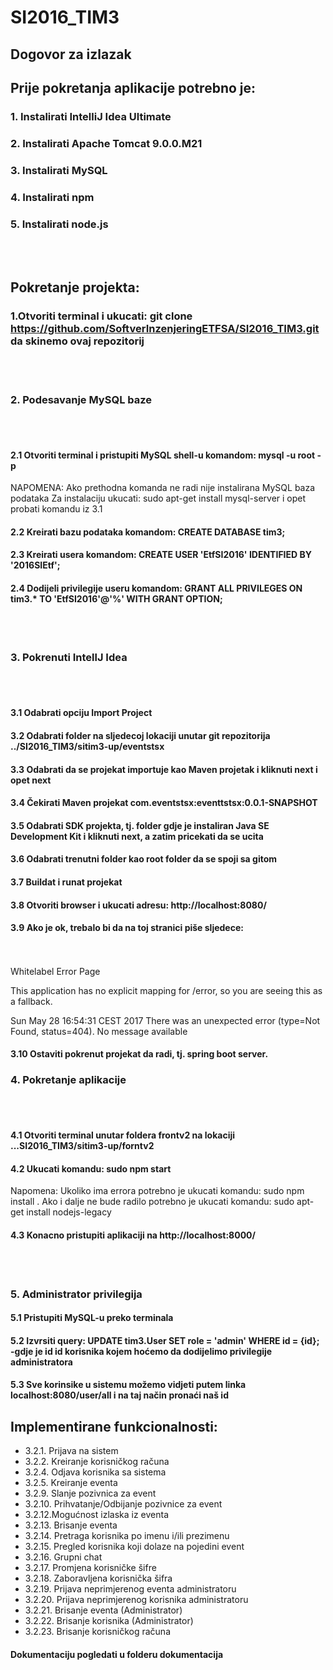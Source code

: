 # SI2016_TIM3

## Dogovor za izlazak

## Prije pokretanja aplikacije potrebno je:

### 1. Instalirati IntelliJ Idea Ultimate

### 2. Instalirati Apache Tomcat 9.0.0.M21

### 3. Instalirati MySQL

### 4. Instalirati npm

### 5. Instalirati node.js
<br></br>
## Pokretanje projekta:

### 1.Otvoriti terminal i ukucati: git clone https://github.com/SoftverInzenjeringETFSA/SI2016_TIM3.git da skinemo ovaj repozitorij
<br></br>
### 2. Podesavanje MySQL baze
<br></br>
#### 2.1 Otvoriti terminal i pristupiti MySQL shell-u komandom: mysql -u root -p 

NAPOMENA: Ako prethodna komanda ne radi nije instalirana MySQL baza podataka
          Za instalaciju ukucati: sudo apt-get install mysql-server i opet probati komandu iz 3.1
    
#### 2.2 Kreirati bazu podataka komandom: CREATE DATABASE tim3; 
#### 2.3 Kreirati usera komandom: CREATE USER 'EtfSI2016' IDENTIFIED BY '2016SIEtf';
#### 2.4 Dodijeli privilegije useru komandom: GRANT ALL PRIVILEGES ON tim3.* TO 'EtfSI2016'@'%' WITH GRANT OPTION;
<br></br>
### 3. Pokrenuti IntellJ Idea
<br></br>
#### 3.1 Odabrati opciju Import Project 
#### 3.2 Odabrati folder na sljedecoj lokaciji unutar git repozitorija ../SI2016_TIM3/sitim3-up/eventstsx      
#### 3.3 Odabrati da se projekat importuje kao Maven projetak i kliknuti next i opet next
#### 3.4 Čekirati Maven projekat com.eventstsx:eventtstsx:0.0.1-SNAPSHOT
#### 3.5 Odabrati SDK projekta, tj. folder gdje je instaliran Java SE Development Kit i kliknuti next, a zatim pricekati da se ucita
#### 3.6 Odabrati trenutni folder kao root folder da se spoji sa gitom
#### 3.7 Buildat i runat projekat
#### 3.8 Otvoriti browser i ukucati adresu: http://localhost:8080/
#### 3.9 Ako je ok, trebalo bi da na toj stranici piše sljedece:
<br></br>
Whitelabel Error Page

This application has no explicit mapping for /error, so you are seeing this as a fallback.

Sun May 28 16:54:31 CEST 2017
There was an unexpected error (type=Not Found, status=404).
No message available

#### 3.10 Ostaviti pokrenut projekat da radi, tj. spring boot server.  

### 4. Pokretanje aplikacije 
<br></br>
#### 4.1 Otvoriti terminal unutar foldera frontv2 na lokaciji ...SI2016_TIM3/sitim3-up/forntv2
#### 4.2 Ukucati komandu: sudo npm start 

Napomena: Ukoliko ima errora potrebno je ukucati komandu: sudo npm install . 
          Ako i dalje ne bude radilo potrebno je ukucati komandu: sudo apt-get install nodejs-legacy
          
   
#### 4.3 Konacno pristupiti aplikaciji na http://localhost:8000/
<br></br>

### 5. Administrator privilegija

#### 5.1 Pristupiti MySQL-u preko terminala
#### 5.2 Izvrsiti query: UPDATE tim3.User SET role = 'admin' WHERE id = {id}; -gdje je id id korisnika kojem hoćemo da dodijelimo privilegije administratora
#### 5.3 Sve korinsike u sistemu možemo vidjeti putem linka localhost:8080/user/all i na taj način pronaći naš id

## Implementirane funkcionalnosti: 
- 3.2.1. Prijava na sistem
- 3.2.2. Kreiranje korisničkog računa
- 3.2.4. Odjava korisnika sa sistema
- 3.2.5. Kreiranje eventa
- 3.2.9. Slanje pozivnica za event
- 3.2.10. Prihvatanje/Odbijanje pozivnice za event
- 3.2.12.Mogućnost izlaska iz eventa
- 3.2.13. Brisanje eventa
- 3.2.14. Pretraga korisnika po imenu i/ili prezimenu
- 3.2.15. Pregled korisnika koji dolaze na pojedini event
- 3.2.16. Grupni chat
- 3.2.17. Promjena korisničke šifre
- 3.2.18. Zaboravljena korisnička šifra
- 3.2.19. Prijava neprimjerenog eventa administratoru
- 3.2.20. Prijava neprimjerenog korisnika administratoru
- 3.2.21. Brisanje eventa (Administrator)
- 3.2.22. Brisanje korisnika (Administrator)
- 3.2.23. Brisanje korisničkog računa


#### Dokumentaciju pogledati u folderu dokumentacija
